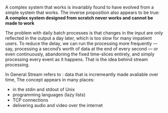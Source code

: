 A complex system that works is invariably found to have evolved from a simple system
that works. The inverse proposition also appears to be true: **A complex system designed from scratch never works and cannot be made to work**


The problem with daily batch processes is that changes in the input are only reflected
in the output a day later, which is too slow for many impatient users. To reduce the delay, we can run the processing more frequently — say, processing a second’s worth
of data at the end of every second — or even continuously, abandoning the fixed
time-slices entirely, and simply processing every event as it happens. That is the idea
behind stream processing.

In General Stream refers to : data that is incremeantly made avaliable over time, The concept appears in many places:
- in the stdin and stdout of Unix
- programming languages (lazy lists)
- TCP connections
- delivering audio and video over the internet